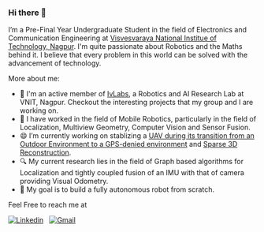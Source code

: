 ### Hi there 👋

I’m a Pre-Final Year Undergraduate Student in the field of Electronics and Communication Engineering at [Visvesvaraya National Institue of Technology, Nagpur](https://vnit.ac.in/). I'm quite passionate about Robotics and the Maths behind it. I believe that every problem in this world can be solved with the advancement of technology.

More about me:

- 🔭 I'm an active member of [IvLabs](https://www.ivlabs.in/), a Robotics and AI Research Lab at VNIT, Nagpur. Checkout the interesting projects that my group and I are working on.
- 💬 I have worked in the field of Mobile Robotics, particularly in the field of Localization, Multiview Geometry, Computer Vision and Sensor Fusion.
- 😄 I’m currently working on stablizing a [UAV during its transition from an Outdoor Environment to a GPS-denied environment](https://github.com/Kush0301/UAV-Localization) and [Sparse 3D Reconstruction](https://github.com/Kush0301/Structure-from-Motion).
- :mag: My current research lies in the field of Graph based algorithms for Localization and tightly coupled fusion of an IMU with that of camera providing Visual Odometry.
- :stars: My goal is to build a fully autonomous robot from scratch.

Feel Free to reach me at

[![Linkedin](https://img.shields.io/badge/LinkedIn-0077B5?style=for-the-badge&logo=linkedin&logoColor=white)](https://www.linkedin.com/in/kushagra-srivastava-8ba9801a3/)
&nbsp;
[![Gmail](https://img.shields.io/badge/Gmail-D14836?style=for-the-badge&logo=gmail&logoColor=white)](mailto:kushagra2000@gmail.com)
&nbsp;
